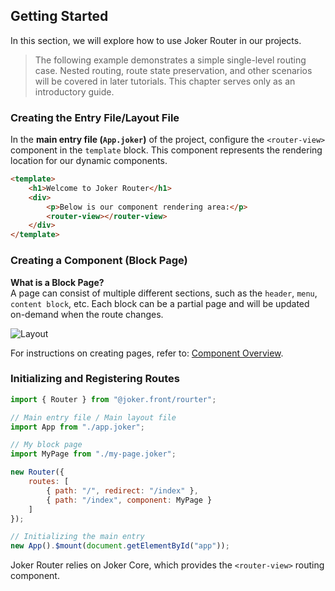 ## Getting Started  

In this section, we will explore how to use Joker Router in our projects.  

> The following example demonstrates a simple single-level routing case. Nested routing, route state preservation, and other scenarios will be covered in later tutorials. This chapter serves only as an introductory guide.  

### Creating the Entry File/Layout File  

In the **main entry file (`App.joker`)** of the project, configure the `<router-view>` component in the `template` block. This component represents the rendering location for our dynamic components.  

```html  
<template>  
    <h1>Welcome to Joker Router</h1>  
    <div>  
        <p>Below is our component rendering area:</p>  
        <router-view></router-view>  
    </div>  
</template>  
```  

### Creating a Component (Block Page)  

**What is a Block Page?**  
A page can consist of multiple different sections, such as the `header`, `menu`, `content block`, etc. Each block can be a partial page and will be updated on-demand when the route changes.  

![Layout](/router/layout.png)  

For instructions on creating pages, refer to: [Component Overview](/base/component).  

### Initializing and Registering Routes  

```js  
import { Router } from "@joker.front/rourter";  

// Main entry file / Main layout file  
import App from "./app.joker";  

// My block page  
import MyPage from "./my-page.joker";  

new Router({  
    routes: [  
        { path: "/", redirect: "/index" },  
        { path: "/index", component: MyPage }  
    ]  
});  

// Initializing the main entry  
new App().$mount(document.getElementById("app"));  
```  

Joker Router relies on Joker Core, which provides the `<router-view>` routing component.